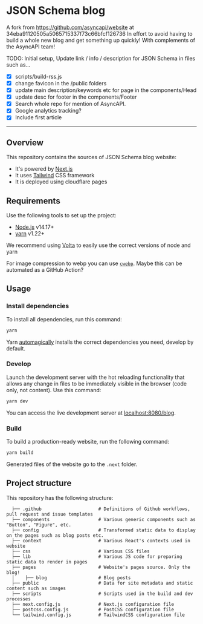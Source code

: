 # JSON Schema blog

A fork from https://github.com/asyncapi/website at 34eba91120505a5065715337f73c66bfcf126736
In effort to avoid having to build a whole new blog and get something up quickly!
With complements of the AsyncAPI team!

TODO: Initial setup, Update link / info / description for JSON Schema in files such as...
- [x] scripts/build-rss.js
- [x] change favicon in the /public folders
- [x] update main description/keywords etc for page in the components/Head
- [x] update desc for footer in the components/Footer
- [x] Search whole repo for mention of AsyncAPI.
- [x] Google analytics tracking?
- [x] Include first article

---

## Overview

This repository contains the sources of JSON Schema blog website:

- It's powered by [Next.js](https://nextjs.org/)
- It uses [Tailwind](https://tailwindcss.com/) CSS framework
- It is deployed using cloudflare pages

## Requirements

Use the following tools to set up the project:

- [Node.js](https://nodejs.org/) v14.17+
- [yarn](https://yarnpkg.com/) v1.22+

We recommend using [Volta](https://volta.sh/) to easily use the correct versions of node and yarn

For image compression to webp you can use [`cwebp`](https://developers.google.com/speed/webp/docs/cwebp). Maybe this can be automated as a GitHub Action?

## Usage

### Install dependencies

To install all dependencies, run this command:

```bash
yarn
```

Yarn [automagically](https://classic.yarnpkg.com/en/docs/cli/install/) installs the correct dependencies you need, develop by default.

### Develop

Launch the development server with the hot reloading functionality that allows any change in files to be immediately visible in the browser (code only, not content). Use this command:

```bash
yarn dev
```

You can access the live development server at [localhost:8080/blog](http://localhost:8080/blog).

### Build

To build a production-ready website, run the following command:

```bash
yarn build
```

Generated files of the website go to the `.next` folder.

## Project structure

This repository has the following structure:

<!-- If you make any changes in the project structure, remember to update it. -->

```text
  ├── .github                     # Definitions of Github workflows, pull request and issue templates
  ├── components                  # Various generic components such as "Button", "Figure", etc.
  ├── config                      # Transformed static data to display on the pages such as blog posts etc.
  ├── context                     # Various React's contexts used in website
  ├── css                         # Various CSS files
  ├── lib                         # Various JS code for preparing static data to render in pages
  ├── pages                       # Website's pages source. Only the blog!
  │    ├── blog                   # Blog posts
  ├── public                      # Data for site metadata and static content such as images
  ├── scripts                     # Scripts used in the build and dev processes
  ├── next.config.js              # Next.js configuration file
  ├── postcss.config.js           # PostCSS configuration file
  └── tailwind.config.js          # TailwindCSS configuration file
```
